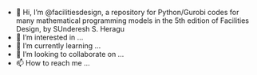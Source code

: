 - 👋 Hi, I’m @facilitiesdesign, a repository for Python/Gurobi codes for many mathematical programming models in the 5th edition of Facilities Design, by SUnderesh S. Heragu 
- 👀 I’m interested in ...
- 🌱 I’m currently learning ...
- 💞️ I’m looking to collaborate on ...
- 📫 How to reach me ...

<!---
facilitiesdesign/facilitiesdesign is a ✨ special ✨ repository because its `README.md` (this file) appears on your GitHub profile.
You can click the Preview link to take a look at your changes.
--->
